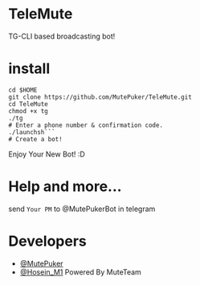 # TeleMute
TG-CLI based broadcasting bot!
# install
```
cd $HOME
git clone https://github.com/MutePuker/TeleMute.git
cd TeleMute
chmod +x tg
./tg
# Enter a phone number & confirmation code.
./launchsh```
# Create a bot!
```
  Enjoy Your New Bot! :D
# Help and more...
send ```Your PM``` to @MutePukerBot in telegram
# Developers
* [@MutePuker](https://telegram.me/MutePuker)
* [@Hosein_M1](https://telegram.me/Hosein_M1)
 Powered By MuteTeam
